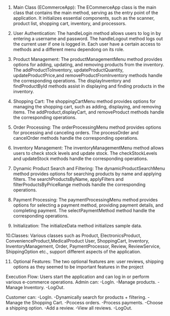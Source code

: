 1. Main Class (ECommerceApp):
   The ECommerceApp class is the main class that contains the main method, serving as the entry point of the application. It initializes essential components, such as the scanner, product list, shopping cart, inventory, and processors.

2. User Authentication:
   The handleLogin method allows users to log in by entering a username and password.
   The handleLogout method logs out the current user if one is logged in.
   Each user have a certain access to methods and a different menu dependong on its role.

3. Product Management:
   The productManagementMenu method provides options for adding, updating, and removing products from the inventory.
   The addProductToInventory, updateProductQuantity, updateProductPrice,and removeProductFromInventory methods handle the corresponding operations.
   The displayInventory and findProductById methods assist in displaying and finding products in the inventory.

4. Shopping Cart:
   The shoppingCartMenu method provides options for managing the shopping cart, such as adding, displaying, and removing items.
   The addProduct,displayCart, and removeProduct methods handle the corresponding operations.

5. Order Processing:
   The orderProcessingMenu method provides options for processing and canceling orders.
   The processOrder and cancelOrder methods handle the corresponding operations.

6. Inventory Management:
   The inventoryManagementMenu method allows users to check stock levels and update stock.
   The checkStockLevels and updateStock methods handle the corresponding operations.

7. Dynamic Product Search and Filtering:
   The dynamicProductSearchMenu method provides options for searching products by name and applying filters.
   The searchProductsByName, applyFilters and filterProductsByPriceRange methods handle the corresponding operations.

8. Payment Processing:
   The paymentProcessingMenu method provides options for selecting a payment method, providing payment details, and completing payment.
   The selectPaymentMethod method handle the corresponding operations.

9. Initialization:
   The initializeData method initializes sample data.

10.Classes:
Various classes such as Product, ElectronicsProduct, ConvenienceProduct,MedicalProduct User, ShoppingCart, Inventory, InventoryManagement, Order, PaymentProcessor, Review, ReviewService, ShippingOption etc., support different aspects of the application.

11. Optional Features:
    The two optional features are: user reviews, shipping options as they seemed to be important features in the project

Execution Flow:
Users start the application and can log in or perform various e-commerce operations.
Admin can:
-LogIn.
-Manage products.
-Manage Inventory.
-LogOut.

Customer can:
-LogIn.
-Dynamically search for products + filtering.
-Manage the Shopping Cart.
-Pcocess orders.
-Process payments.
-Choose a shipping option.
-Add a review.
-View all reviews.
-LogOut.







    